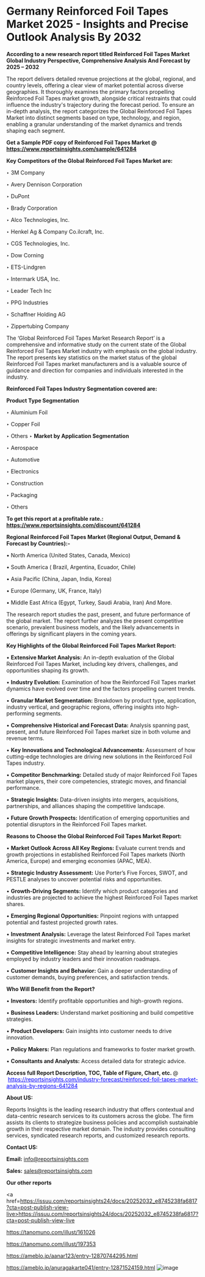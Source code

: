 # Germany Reinforced Foil Tapes Market 2025 - Insights and Precise Outlook Analysis By 2032

<strong>According to a new research report titled Reinforced Foil Tapes Market Global Industry Perspective, Comprehensive Analysis And Forecast by 2025 – 2032</strong>

The report delivers detailed revenue projections at the global, regional, and country levels, offering a clear view of market potential across diverse geographies. It thoroughly examines the primary factors propelling Reinforced Foil Tapes market growth, alongside critical restraints that could influence the industry's trajectory during the forecast period. To ensure an in-depth analysis, the report categorizes the Global Reinforced Foil Tapes Market into distinct segments based on type, technology, and region, enabling a granular understanding of the market dynamics and trends shaping each segment.

<strong>Get a Sample PDF copy of Reinforced Foil Tapes Market </strong><strong>@<a href=https://www.reportsinsights.com/sample/641284 style=color:#0000ff;> https://www.reportsinsights.com/sample/641284</a></strong></font>

<strong>Key Competitors of the Global Reinforced Foil Tapes Market are:</strong>

‣ 3M Company

‣ Avery Dennison Corporation

‣ DuPont

‣ Brady Corporation

‣ Alco Technologies, Inc.

‣ Henkel Ag & Company
 Co.ilcraft, Inc.

‣ CGS Technologies, Inc.

‣ Dow Corning

‣ ETS-Lindgren

‣ Intermark USA, Inc.

‣ Leader Tech Inc

‣ PPG Industries

‣ Schaffner Holding AG

‣ Zippertubing Company

The ‘Global Reinforced Foil Tapes Market Research Report’ is a comprehensive and informative study on the current state of the Global Reinforced Foil Tapes Market industry with emphasis on the global industry. The report presents key statistics on the market status of the global Reinforced Foil Tapes market manufacturers and is a valuable source of guidance and direction for companies and individuals interested in the industry.

<strong>Reinforced Foil Tapes Industry Segmentation covered are:</strong>

<strong>Product Type Segmentation</strong>

‣ Aluminium Foil

‣ Copper Foil

‣ Others
‣ 
<strong>Market by Application Segmentation</strong>

‣ Aerospace

‣ Automotive

‣ Electronics

‣ Construction

‣ Packaging

‣ Others

<strong>To get this report at a profitable rate.: <a href=https://www.reportsinsights.com/discount/641284 style=color:#0000ff;>https://www.reportsinsights.com/discount/641284</a></strong></font>

<strong>Regional Reinforced Foil Tapes Market (Regional Output, Demand &amp; Forecast by Countries):-</strong>

• North America (United States, Canada, Mexico)

• South America ( Brazil, Argentina, Ecuador, Chile)

• Asia Pacific (China, Japan, India, Korea)

• Europe (Germany, UK, France, Italy)

• Middle East Africa (Egypt, Turkey, Saudi Arabia, Iran) And More.

The research report studies the past, present, and future performance of the global market. The report further analyzes the present competitive scenario, prevalent business models, and the likely advancements in offerings by significant players in the coming years.

<strong>Key Highlights of the Global Reinforced Foil Tapes Market Report:</strong>

• <strong>Extensive Market Analysis:</strong> An in-depth evaluation of the Global Reinforced Foil Tapes Market, including key drivers, challenges, and opportunities shaping its growth.

• <strong>Industry Evolution:</strong> Examination of how the Reinforced Foil Tapes market dynamics have evolved over time and the factors propelling current trends.

• <strong>Granular Market Segmentation:</strong> Breakdown by product type, application, industry vertical, and geographic regions, offering insights into high-performing segments.

• <strong>Comprehensive Historical and Forecast Data:</strong> Analysis spanning past, present, and future Reinforced Foil Tapes market size in both volume and revenue terms.

• <strong>Key Innovations and Technological Advancements:</strong> Assessment of how cutting-edge technologies are driving new solutions in the Reinforced Foil Tapes industry.

• <strong>Competitor Benchmarking:</strong> Detailed study of major Reinforced Foil Tapes market players, their core competencies, strategic moves, and financial performance.

• <strong>Strategic Insights:</strong> Data-driven insights into mergers, acquisitions, partnerships, and alliances shaping the competitive landscape.

• <strong>Future Growth Prospects:</strong> Identification of emerging opportunities and potential disruptors in the Reinforced Foil Tapes market.

<strong>Reasons to Choose the Global Reinforced Foil Tapes Market Report:</strong>

• <strong>Market Outlook Across All Key Regions:</strong> Evaluate current trends and growth projections in established Reinforced Foil Tapes markets (North America, Europe) and emerging economies (APAC, MEA).

• <strong>Strategic Industry Assessment:</strong> Use Porter’s Five Forces, SWOT, and PESTLE analyses to uncover potential risks and opportunities.

• <strong>Growth-Driving Segments:</strong> Identify which product categories and industries are projected to achieve the highest Reinforced Foil Tapes market shares.

• <strong>Emerging Regional Opportunities:</strong> Pinpoint regions with untapped potential and fastest projected growth rates.

• <strong>Investment Analysis:</strong> Leverage the latest Reinforced Foil Tapes market insights for strategic investments and market entry.

• <strong>Competitive Intelligence:</strong> Stay ahead by learning about strategies employed by industry leaders and their innovation roadmaps.

• <strong>Customer Insights and Behavior:</strong> Gain a deeper understanding of customer demands, buying preferences, and satisfaction trends.

<strong>Who Will Benefit from the Report?</strong>

• <strong>Investors:</strong> Identify profitable opportunities and high-growth regions.

• <strong>Business Leaders:</strong> Understand market positioning and build competitive strategies.

• <strong>Product Developers:</strong> Gain insights into customer needs to drive innovation.

• <strong>Policy Makers:</strong> Plan regulations and frameworks to foster market growth.

• <strong>Consultants and Analysts:</strong> Access detailed data for strategic advice.
</ul>
<strong>Access full Report Description, TOC, Table of Figure, Chart, etc. </strong>@  <a href=https://reportsinsights.com/industry-forecast/reinforced-foil-tapes-market-analysis-by-regions-641284 style=color:#0000ff;>https://reportsinsights.com/industry-forecast/reinforced-foil-tapes-market-analysis-by-regions-641284</a></font>

<strong><strong>About US</strong>:</strong>

Reports Insights is the leading research industry that offers contextual and data-centric research services to its customers across the globe. The firm assists its clients to strategize business policies and accomplish sustainable growth in their respective market domain. The industry provides consulting services, syndicated research reports, and customized research reports.

<strong>Contact US:</strong>

<p class=""""><b>Email:</b> <a href=mailto:info@reportsinsights.com>info@reportsinsights.com</a></p>
<p class=""""><b>Sales:</b> <a href=mailto:sales@reportsinsights.com>sales@reportsinsights.com</a></p>

<strong>Our other reports</strong>

<a href=https://issuu.com/reportsinsights24/docs/20252032_e8745238fa6817?cta=post-publish-view-live>https://issuu.com/reportsinsights24/docs/20252032_e8745238fa6817?cta=post-publish-view-live</a>

<a href=https://tanomuno.com/illust/161026>https://tanomuno.com/illust/161026</a>

<a href=https://tanomuno.com/illust/197353>https://tanomuno.com/illust/197353</a>

<a href=https://ameblo.jp/aanar123/entry-12870744295.html>https://ameblo.jp/aanar123/entry-12870744295.html</a>

<a href=https://ameblo.jp/anuragakarte041/entry-12871524159.html>https://ameblo.jp/anuragakarte041/entry-12871524159.html</a>
![image](https://github.com/user-attachments/assets/6341df10-d4ec-4784-8034-be121b29ab3d)
